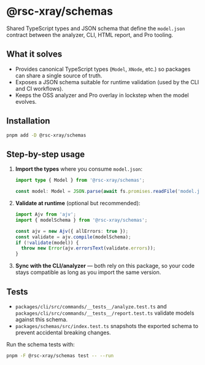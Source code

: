 # @rsc-xray/schemas

Shared TypeScript types and JSON schema that define the `model.json` contract between the analyzer, CLI, HTML report, and Pro tooling.

## What it solves

- Provides canonical TypeScript types (`Model`, `XNode`, etc.) so packages can share a single source of truth.
- Exposes a JSON schema suitable for runtime validation (used by the CLI and CI workflows).
- Keeps the OSS analyzer and Pro overlay in lockstep when the model evolves.

## Installation

```bash
pnpm add -D @rsc-xray/schemas
```

## Step-by-step usage

1. **Import the types** where you consume `model.json`:

   ```ts
   import type { Model } from '@rsc-xray/schemas';

   const model: Model = JSON.parse(await fs.promises.readFile('model.json', 'utf8'));
   ```

2. **Validate at runtime** (optional but recommended):

   ```ts
   import Ajv from 'ajv';
   import { modelSchema } from '@rsc-xray/schemas';

   const ajv = new Ajv({ allErrors: true });
   const validate = ajv.compile(modelSchema);
   if (!validate(model)) {
     throw new Error(ajv.errorsText(validate.errors));
   }
   ```

3. **Sync with the CLI/analyzer** — both rely on this package, so your code stays compatible as long as you import the same version.

## Tests

- `packages/cli/src/commands/__tests__/analyze.test.ts` and `packages/cli/src/commands/__tests__/report.test.ts` validate models against this schema.
- `packages/schemas/src/index.test.ts` snapshots the exported schema to prevent accidental breaking changes.

Run the schema tests with:

```bash
pnpm -F @rsc-xray/schemas test -- --run
```

